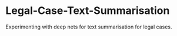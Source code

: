 # Legal-Case-Text-Summarisation
Experimenting with deep nets for text summarisation for legal cases.
